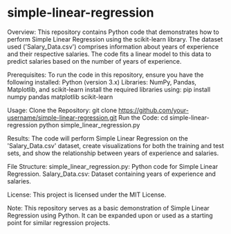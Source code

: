 # simple-linear-regression
Overview:
This repository contains Python code that demonstrates how to perform Simple Linear Regression using the scikit-learn library. 
The dataset used ('Salary_Data.csv') comprises information about years of experience and their respective salaries.
The code fits a linear model to this data to predict salaries based on the number of years of experience.

Prerequisites:
To run the code in this repository, ensure you have the following installed:
Python (version 3.x)
Libraries: NumPy, Pandas, Matplotlib, and scikit-learn
install the required libraries using:
pip install numpy pandas matplotlib scikit-learn

Usage:
Clone the Repository:
git clone https://github.com/your-username/simple-linear-regression.git
Run the Code:
cd simple-linear-regression
python simple_linear_regression.py

Results:
The code will perform Simple Linear Regression on the 'Salary_Data.csv' dataset, create visualizations for both the training and test sets, 
and show the relationship between years of experience and salaries.

File Structure:
simple_linear_regression.py: Python code for Simple Linear Regression.
Salary_Data.csv: Dataset containing years of experience and salaries.

License:
This project is licensed under the MIT License.

Note:
This repository serves as a basic demonstration of Simple Linear Regression using Python. It can be expanded upon or used as a starting point for similar regression projects.
